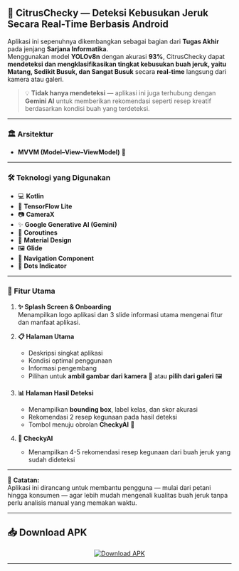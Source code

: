 ## 🍊 CitrusChecky — Deteksi Kebusukan Jeruk Secara Real-Time Berbasis Android

Aplikasi ini sepenuhnya dikembangkan sebagai bagian dari **Tugas Akhir** pada jenjang **Sarjana Informatika**.  
Menggunakan model **YOLOv8n** dengan akurasi **93%**, CitrusChecky dapat **mendeteksi dan mengklasifikasikan tingkat kebusukan buah jeruk, yaitu Matang, Sedikit Busuk, dan Sangat Busuk** secara **real-time** langsung dari kamera atau galeri.

> 💡 **Tidak hanya mendeteksi** — aplikasi ini juga terhubung dengan **Gemini AI** untuk memberikan rekomendasi seperti resep kreatif berdasarkan kondisi buah yang terdeteksi.

---

### 🏛 Arsitektur
- **MVVM (Model–View–ViewModel)** 🧩

---

### 🛠 Teknologi yang Digunakan
- 💻 **Kotlin**
- 🤖 **TensorFlow Lite**
- 📷 **CameraX**
- ✨ **Google Generative AI (Gemini)**
- 🔄 **Coroutines**
- 🎨 **Material Design**
- 🖼 **Glide**
- 🧭 **Navigation Component**
- 🔵 **Dots Indicator**

---

### 🚀 Fitur Utama
1. **✨ Splash Screen & Onboarding**  
   Menampilkan logo aplikasi dan 3 slide informasi utama mengenai fitur dan manfaat aplikasi.

2. **📋 Halaman Utama**  
   - Deskripsi singkat aplikasi  
   - Kondisi optimal penggunaan  
   - Informasi pengembang  
   - Pilihan untuk **ambil gambar dari kamera** 📸 atau **pilih dari galeri** 🖼

3. **📊 Halaman Hasil Deteksi**  
   - Menampilkan **bounding box**, label kelas, dan skor akurasi  
   - Rekomendasi 2 resep kegunaan pada hasil deteksi 
   - Tombol menuju obrolan **CheckyAI** 🤖

4. **💬 CheckyAI**  
   - Menampilkan 4-5 rekomendasi resep kegunaan dari buah jeruk yang sudah dideteksi

---

📌 **Catatan:**  
Aplikasi ini dirancang untuk membantu pengguna — mulai dari petani hingga konsumen — agar lebih mudah mengenali kualitas buah jeruk tanpa perlu analisis manual yang memakan waktu.

---

## 📥 Download APK  
<p align="center">
  <a href="https://github.com/CitrusChecky/CitrusChecky-MobileDevelopment/blob/main/CitrusChecky.apk">
    <img src="https://img.shields.io/badge/⬇_Download%20APK-orange?style=for-the-badge&logo=android" alt="Download APK">
  </a>
</p>

---
